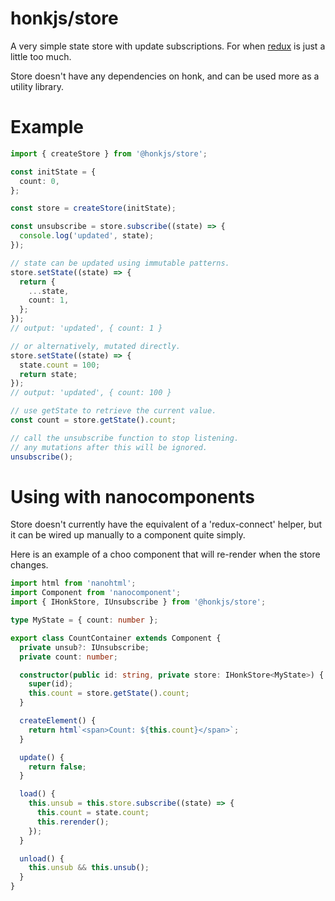 # honkjs/store

A very simple state store with update subscriptions. For when [redux](https://redux.js.org/) is just a little too much.

Store doesn't have any dependencies on honk, and can be used more as a utility library.

# Example

```ts
import { createStore } from '@honkjs/store';

const initState = {
  count: 0,
};

const store = createStore(initState);

const unsubscribe = store.subscribe((state) => {
  console.log('updated', state);
});

// state can be updated using immutable patterns.
store.setState((state) => {
  return {
    ...state,
    count: 1,
  };
});
// output: 'updated', { count: 1 }

// or alternatively, mutated directly.
store.setState((state) => {
  state.count = 100;
  return state;
});
// output: 'updated', { count: 100 }

// use getState to retrieve the current value.
const count = store.getState().count;

// call the unsubscribe function to stop listening.
// any mutations after this will be ignored.
unsubscribe();
```

# Using with nanocomponents

Store doesn't currently have the equivalent of a 'redux-connect' helper, but it can be wired up manually to a component quite simply.

Here is an example of a choo component that will re-render when the store changes.

```ts
import html from 'nanohtml';
import Component from 'nanocomponent';
import { IHonkStore, IUnsubscribe } from '@honkjs/store';

type MyState = { count: number };

export class CountContainer extends Component {
  private unsub?: IUnsubscribe;
  private count: number;

  constructor(public id: string, private store: IHonkStore<MyState>) {
    super(id);
    this.count = store.getState().count;
  }

  createElement() {
    return html`<span>Count: ${this.count}</span>`;
  }

  update() {
    return false;
  }

  load() {
    this.unsub = this.store.subscribe((state) => {
      this.count = state.count;
      this.rerender();
    });
  }

  unload() {
    this.unsub && this.unsub();
  }
}
```
